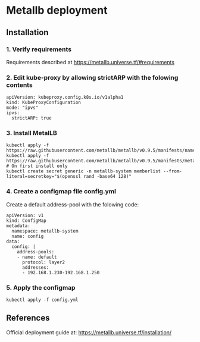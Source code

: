 # Metallb deployment

## Installation
### 1. Verify requirements 
Requirements described at https://metallb.universe.tf/#requirements

### 2. Edit kube-proxy by allowing strictARP with the folowing contents
```
apiVersion: kubeproxy.config.k8s.io/v1alpha1
kind: KubeProxyConfiguration
mode: "ipvs"
ipvs:
  strictARP: true
```

### 3. Install MetalLB
```
kubectl apply -f https://raw.githubusercontent.com/metallb/metallb/v0.9.5/manifests/namespace.yaml
kubectl apply -f https://raw.githubusercontent.com/metallb/metallb/v0.9.5/manifests/metallb.yaml
# On first install only
kubectl create secret generic -n metallb-system memberlist --from-literal=secretkey="$(openssl rand -base64 128)"
```

### 4. Create a configmap file config.yml
Create a default address-pool with the folowing code:
```
apiVersion: v1
kind: ConfigMap
metadata:
  namespace: metallb-system
  name: config
data:
  config: |
    address-pools:
    - name: default
      protocol: layer2
      addresses:
      - 192.168.1.230-192.168.1.250
```

### 5. Apply the configmap 
`kubectl apply -f config.yml`

## References
Official deployment guide at: https://metallb.universe.tf/installation/

